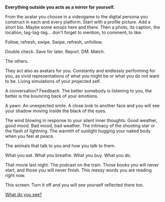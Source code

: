 **Everything outside you acts as a mirror for yourself.**

From the avatar you choose in a videogame to the digital persona you construct in each and every platform. Start with a profile picture. Add a short bio. Maybe some emojis here and there. Then a photo, its caption, the location, tag-tag-tag... don't forget to mention, to comment, to like. 

Follow, refresh, swipe. Swipe, refresh, unfollow. 

Double check. Save for later. Report. DM. Match.

The others. 

They act also as avatars for you. Constantly and endlessly performing for you, as vivid representations of what you might be or what you do not want to be. Living simulations of your projected self.

A conversation? Feedback. The better somebody is listening to you, the better is the bouncing back of your emotions. 

A yawn. An unexpected smile. A close look to another face and you will see your shadow moving inside the black of the eyes.

The wind blowing in response to your silent inner thoughts. Good weather, good mood. Bad mood, bad weather. The intimacy of the shooting star or the flash of lightning. The warmth of sunlight hugging your naked body when you feel at peace.

The animals that talk to you and how you talk to them.

What you eat. What you breathe. What you buy. What you do. 

That movie last night. The podcast on the train. Those books you will never start, and those you will never finish. This messy words you are reading right now.

This screen. Turn it off and you will see yourself reflected there too.

[What do you see?](https://www.youtube.com/watch?v=HRrFvapV4ms)